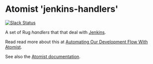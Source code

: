 # Atomist 'jenkins-handlers'

[![Slack Status](https://join.atomist.com/badge.svg)](https://join.atomist.com/)

A set of Rug _handlers_ that that deal with [Jenkins](https://jenkins.io/).

Read read more about this at [Automating Our Development Flow With Atomist](https://medium.com/the-composition/automating-our-development-flow-with-atomist-6b0ec73348b6#.hwa55uv8o).

See also the [Atomist documentation](http://docs.atomist.com/).